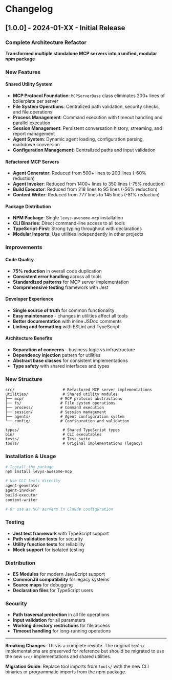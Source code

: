 # Changelog

## [1.0.0] - 2024-01-XX - Initial Release

### Complete Architecture Refactor

**Transformed multiple standalone MCP servers into a unified, modular npm package**

### New Features

#### Shared Utility System
- **MCP Protocol Foundation**: `MCPServerBase` class eliminates 200+ lines of boilerplate per server
- **File System Operations**: Centralized path validation, security checks, and file operations
- **Process Management**: Command execution with timeout handling and parallel execution
- **Session Management**: Persistent conversation history, streaming, and report management
- **Agent System**: Dynamic agent loading, configuration parsing, markdown conversion
- **Configuration Management**: Centralized paths and input validation

#### Refactored MCP Servers
- **Agent Generator**: Reduced from 500+ lines to 200 lines (-60% reduction)
- **Agent Invoker**: Reduced from 1400+ lines to 350 lines (-75% reduction)  
- **Build Executor**: Reduced from 218 lines to 95 lines (-56% reduction)
- **Content Writer**: Reduced from 777 lines to 145 lines (-81% reduction)

#### Package Distribution
- **NPM Package**: Single `levys-awesome-mcp` installation
- **CLI Binaries**: Direct command-line access to all tools
- **TypeScript-First**: Strong typing throughout with declarations
- **Modular Imports**: Use utilities independently in other projects

### Improvements

#### Code Quality
- **75% reduction** in overall code duplication
- **Consistent error handling** across all tools  
- **Standardized patterns** for MCP server implementation
- **Comprehensive testing** framework with Jest

#### Developer Experience
- **Single source of truth** for common functionality
- **Easy maintenance** - changes in utilities affect all tools
- **Better documentation** with inline JSDoc comments
- **Linting and formatting** with ESLint and TypeScript

#### Architecture Benefits
- **Separation of concerns** - business logic vs infrastructure
- **Dependency injection** pattern for utilities
- **Abstract base classes** for consistent implementations
- **Type safety** with shared interfaces and types

### New Structure

```
src/                     # Refactored MCP server implementations
utilities/               # Shared utility modules
├── mcp/                # MCP protocol abstractions
├── fs/                 # File system operations
├── process/            # Command execution
├── session/            # Session management
├── agents/             # Agent configuration system
└── config/             # Configuration and validation

types/                   # Shared TypeScript types
bin/                     # CLI executables
tests/                   # Test suite
tools/                   # Original implementations (legacy)
```

### Installation & Usage

```bash
# Install the package
npm install levys-awesome-mcp

# Use CLI tools directly
agent-generator
agent-invoker  
build-executor
content-writer

# Or use as MCP servers in Claude configuration
```

### Testing

- **Jest test framework** with TypeScript support
- **Path validation tests** for security
- **Utility function tests** for reliability  
- **Mock support** for isolated testing

### Distribution

- **ES Modules** for modern JavaScript support
- **CommonJS compatibility** for legacy systems
- **Source maps** for debugging
- **Declaration files** for TypeScript users

### Security

- **Path traversal protection** in all file operations
- **Input validation** for all parameters
- **Working directory restrictions** for file access
- **Timeout handling** for long-running operations

---

**Breaking Changes**: This is a complete rewrite. The original `tools/` implementations are preserved for reference but should be migrated to use the new `src/` implementations and shared utilities.

**Migration Guide**: Replace tool imports from `tools/` with the new CLI binaries or programmatic imports from the npm package.